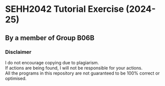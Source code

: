 # SEHH2042 Tutorial Exercise (2024-25)
## By a member of Group B06B

### Disclaimer
I do not encourage copying due to plagiarism. <br>
If actions are being found, I will not be responsible for your actions. <br>
All the programs in this repository are not guaranteed to be 100% correct or optimised.
